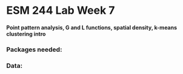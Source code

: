 # ESM 244 Lab Week 7
#### Point pattern analysis, G and L functions, spatial density, k-means clustering intro

### Packages needed: 


### Data: 




